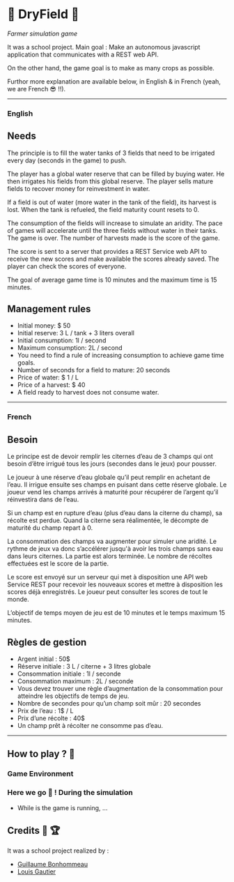 #  :seedling:  DryField  :ear_of_rice:
*Farmer simulation game*

It was a school project. 
Main goal : Make an autonomous javascript application that communicates with a REST web API.

On the other hand, the game goal is to make as many crops as possible.

Furthor more explanation are available below, in English & in French (yeah, we are French :sunglasses: !!).

---

### English

## Needs

The principle is to fill the water tanks of 3 fields that need to be irrigated every day (seconds in the game) to push.

The player has a global water reserve that can be filled by buying water. He then irrigates his fields from this global reserve. The player sells mature fields to recover money for reinvestment in water.

If a field is out of water (more water in the tank of the field), its harvest is lost. When the tank is refueled, the field maturity count resets to 0.

The consumption of the fields will increase to simulate an aridity. The pace of games will accelerate until the three fields without water in their tanks. The game is over. The number of harvests made is the score of the game.

The score is sent to a server that provides a REST Service web API to receive the new scores and make available the scores already saved. The player can check the scores of everyone.

The goal of average game time is 10 minutes and the maximum time is 15 minutes.

## Management rules

* Initial money: $ 50
* Initial reserve: 3 L / tank + 3 liters overall
* Initial consumption: 1l / second
* Maximum consumption: 2L / second
* You need to find a rule of increasing consumption to achieve game time goals.
* Number of seconds for a field to mature: 20 seconds
* Price of water: $ 1 / L
* Price of a harvest: $ 40
* A field ready to harvest does not consume water.

---

### French

## Besoin

Le principe est de devoir remplir les citernes d’eau de 3 champs qui ont besoin d’être irrigué tous les jours (secondes dans le jeux) pour pousser.

Le joueur à une réserve d’eau globale qu’il peut remplir en achetant de l’eau. Il irrigue ensuite ses champs en puisant dans cette réserve globale. Le joueur vend les champs arrivés à maturité pour récupérer de l’argent qu’il réinvestira dans de l’eau.

Si un champ est en rupture d’eau (plus d’eau dans la citerne du champ), sa récolte est perdue. Quand la citerne sera réalimentée, le décompte de maturité du champ repart à 0.

La consommation des champs va augmenter pour simuler une aridité. Le rythme de jeux va donc s’accélérer jusqu'à avoir les trois champs sans eau dans leurs citernes. La partie est alors terminée. Le nombre de récoltes effectuées est le score de la partie.

Le score est envoyé sur un serveur qui met à disposition une API web Service REST pour recevoir les nouveaux scores et mettre à disposition les scores déjà enregistrés. Le joueur peut consulter les scores de tout le monde.

L’objectif de temps moyen de jeu est de 10 minutes et le temps maximum 15 minutes.

## Règles de gestion

* Argent initial : 50$
* Réserve initiale : 3 L / citerne + 3 litres globale
* Consommation initiale : 1l / seconde
* Consommation maximum : 2L / seconde
* Vous devez trouver une règle d’augmentation de la consommation pour atteindre les objectifs de temps de jeu.
* Nombre de secondes pour qu’un champ soit mûr : 20 secondes
* Prix de l’eau : 1$ / L
* Prix d’une récolte : 40$
* Un champ prêt à récolter ne consomme pas d’eau.

---

## How to play ?  :leaves:

### Game Environment


### Here we go :mushroom: ! During the simulation
* While is the game is running, ...

## Credits :beer: :trophy: 
It was a school project realized by :
- [Guillaume Bonhommeau]()
- [Louis Gautier]()
